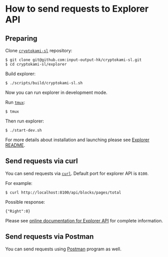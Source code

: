 # How to send requests to Explorer API

## Preparing

Clone [`cryptokami-sl`](https://github.com/input-output-hk/cryptokami-sl) repository:

```
$ git clone git@github.com:input-output-hk/cryptokami-sl.git
$ cd cryptokami-sl/explorer
```

Build explorer:

```
$ ./scripts/build/cryptokami-sl.sh
```

Now you can run explorer in development mode.

Run [`tmux`](https://github.com/tmux/tmux):

```
$ tmux
```

Then run explorer:

```
$ ./start-dev.sh
``` 

For more details about installation and launching please see [Explorer README](https://github.com/input-output-hk/cryptokami-sl/blob/master/explorer/README.md).

## Send requests via curl

You can send requests via [`curl`](https://curl.haxx.se/). Default port for explorer API is `8100`.

For example:

```
$ curl http://localhost:8100/api/blocks/pages/total
```

Possible response:

```
{"Right":0}
```

Please see [online documentation for Explorer API](https://cryptokamidocs.com/technical/explorer/api/) for complete information.

## Send requests via Postman

You can send requests using [Postman](https://www.getpostman.com/) program as well.
